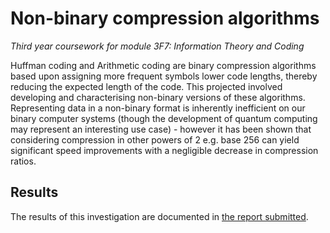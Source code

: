 # Non-binary compression algorithms
_Third year coursework for module 3F7: Information Theory and Coding_

Huffman coding and Arithmetic coding are binary compression algorithms based upon assigning more frequent symbols lower code lengths, thereby reducing the expected length of the code.
This projected involved developing and characterising non-binary versions of these algorithms. Representing data in a non-binary format is inherently inefficient on our binary computer systems (though the development of quantum computing may represent an interesting use case) - however it has been shown that considering compression in other powers of 2 e.g. base 256 can yield significant speed improvements with a negligible decrease in compression ratios.

## Results
The results of this investigation are documented in [the report submitted](Final_Report_with_Feedback.pdf).
